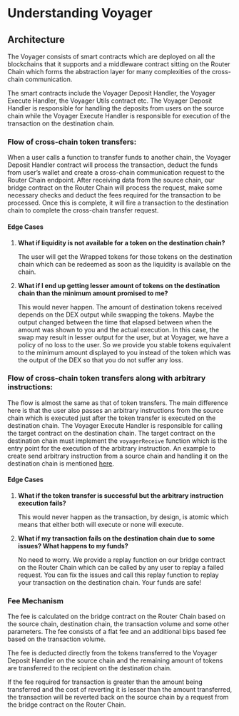 # Understanding Voyager

## Architecture
The Voyager consists of smart contracts which are deployed on all the blockchains that it supports and a middleware contract sitting on the Router Chain which forms the abstraction layer for many complexities of the cross-chain communication.

The smart contracts include the Voyager Deposit Handler, the Voyager Execute Handler, the Voyager Utils contract etc. The Voyager Deposit Handler is responsible for handling the deposits from users on the source chain while the Voyager Execute Handler is responsible for execution of the transaction on the destination chain.

### Flow of cross-chain token transfers:

When a user calls a function to transfer funds to another chain, the Voyager Deposit Handler contract will process the transaction, deduct the funds from user’s wallet and create a cross-chain communication request to the Router Chain endpoint. After receiving data from the source chain, our bridge contract on the Router Chain will process the request, make some necessary checks and deduct the fees required for the transaction to be processed. Once this is complete, it will fire a transaction to the destination chain to complete the cross-chain transfer request.

#### Edge Cases

1. **What if liquidity is not available for a token on the destination chain?**
    
    The user will get the Wrapped tokens for those tokens on the destination chain which can be redeemed as soon as the liquidity is available on the chain.
    
2. **What if I end up getting lesser amount of tokens on the destination chain than the minimum amount promised to me?**
    
    This would never happen. The amount of destination tokens received depends on the DEX output while swapping the tokens. Maybe the output changed between the time that elapsed between when the amount was shown to you and the actual execution. In this case, the swap may result in lesser output for the user, but at Voyager, we have a policy of no loss to the user. So we provide you stable tokens equivalent to the minimum amount displayed to you instead of the token which was the output of the DEX so that you do not suffer any loss.
    

### Flow of cross-chain token transfers along with arbitrary instructions:

The flow is almost the same as that of token transfers. The main difference here is that the user also passes an arbitrary instructions from the source chain which is executed just after the token transfer is executed on the destination chain. The Voyager Execute Handler is responsible for calling the target contract on the destination chain. The target contract on the destination chain must implement the <code>voyagerReceive</code>  function which is the entry point for the execution of the arbitrary instruction. An example to create send arbitrary instruction from a source chain and handling it on the destination chain is mentioned [here](../building-different-use-cases/sequenced-transfers).

#### Edge Cases

1. **What if the token transfer is successful but the arbitrary instruction execution fails?**
    
    This would never happen as the transaction, by design, is atomic which means that either both will execute or none will execute. 
    
2. **What if my transaction fails on the destination chain due to some issues? What happens to my funds?**
    
    No need to worry. We provide a replay function on our bridge contract on the Router Chain which can be called by any user to replay a failed request. You can fix the issues and call this replay function to replay your transaction on the destination chain. Your funds are safe!
    

### Fee Mechanism

The fee is calculated on the bridge contract on the Router Chain based on the source chain, destination chain, the transaction volume and some other parameters. The fee consists of a flat fee and an additional bips based fee based on the transaction volume. 

The fee is deducted directly from the tokens transferred to the Voyager Deposit Handler on the source chain and the remaining amount of tokens are transferred to the recipient on the destination chain.

If the fee required for transaction is greater than the amount being transferred and the cost of reverting it is lesser than the amount transferred, the transaction will be reverted back on the source chain by a request from the bridge contract on the Router Chain.
